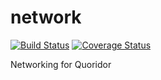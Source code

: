 # network
[![Build Status](https://travis-ci.org/harding-capstone/network.svg?branch=master)](https://travis-ci.org/harding-capstone/network)
[![Coverage Status](https://coveralls.io/repos/github/harding-capstone/network/badge.svg?branch=master)](https://coveralls.io/github/harding-capstone/network?branch=master)

Networking for Quoridor

